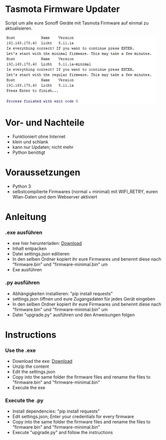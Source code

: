 # Tasmota Firmware Updater
Script um alle eure Sonoff Geräte mit Tasmota Firmware auf einmal zu aktualisieren.

![screenshot](final.JPG)

# Vor- und Nachteile
- Funktioniert ohne Internet
- klein und schlank
- kann nur Updaten; nicht mehr
- Python benötigt

# Voraussetzungen
- Python 3
- selbstcompilierte Firmwares (normal + minimal) mit WIFI_RETRY, euren Wlan-Daten und dem Webserver aktiviert

# Anleitung
### .exe ausführen
- exe hier herunterladen: [Download](https://github.com/WoHinDu/Tasmota-Firmware-Updater/releases)
- Inhalt entpacken
- Datei settings.json editieren
- In den selben Ordner kopiert ihr eure Firmwares und benennt diese nach "firmware.bin" und "firmware-minimal.bin" um
- Exe ausführen

### .py ausführen
- Abhängigkeiten installieren: "pip install requests"
- settings.json öffnen und eure Zugangsdaten für jedes Gerät eingeben
- In den selben Ordner kopiert ihr eure Firmwares und benennt diese nach "firmware.bin" und "firmware-minimal.bin" um
- Datei "upgrade.py" ausführen und den Anweisungen folgen

# Instructions
### Use the .exe
- Download the exe: [Download](https://github.com/WoHinDu/Tasmota-Firmware-Updater/releases)
- Unzip the content
- Edit the settings.json
- Copy into the same folder the firmware files and rename the files to "firmware.bin" and "firmware-minimal.bin"
- Execute the exe

### Execute the .py
- Install dependencies: "pip install requests"
- Edit settings.json; Enter your credentials for every firmware
- Copy into the same folder the firmware files and rename the files to "firmware.bin" and "firmware-minimal.bin"
- Execute "upgrade.py" and follow the instructions